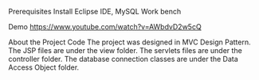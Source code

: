 Prerequisites
  Install Eclipse IDE, MySQL Work bench

Demo
  https://www.youtube.com/watch?v=AWbdvD2w5cQ

About the Project Code
  The project was designed in MVC Design Pattern.
  The JSP files are under the view folder.
  The servlets files are under the controller folder.
  The database connection classes are under the Data Access Object folder. 
  
